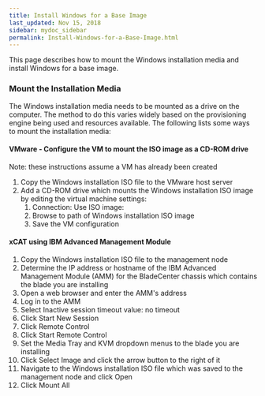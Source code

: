 ```yaml
---
title: Install Windows for a Base Image
last_updated: Nov 15, 2018
sidebar: mydoc_sidebar
permalink: Install-Windows-for-a-Base-Image.html
---
```


This page describes how to mount the Windows installation media and install Windows for a base image.

### Mount the Installation Media

The Windows installation media needs to be mounted as a drive on the computer. The method to do this varies widely based on the provisioning engine being used and resources available. The following lists some ways to mount the installation media:

#### VMware - Configure the VM to mount the ISO image as a CD-ROM drive

Note: these instructions assume a VM has already been created

1. Copy the Windows installation ISO file to the VMware host server
2. Add a CD-ROM drive which mounts the Windows installation ISO image by editing the virtual machine settings:
    1. Connection: Use ISO image:
    2. Browse to path of Windows installation ISO image
    3. Save the VM configuration

#### xCAT using IBM Advanced Management Module

1. Copy the Windows installation ISO file to the management node
2. Determine the IP address or hostname of the IBM Advanced Management Module (AMM) for the BladeCenter chassis which contains the blade you are installing
3. Open a web browser and enter the AMM's address
4. Log in to the AMM
5. Select Inactive session timeout value: no timeout
6. Click Start New Session
7. Click Remote Control
8. Click Start Remote Control
9. Set the Media Tray and KVM dropdown menus to the blade you are installing
10. Click Select Image and click the arrow button to the right of it
11. Navigate to the Windows installation ISO file which was saved to the management node and click Open
12. Click Mount All
